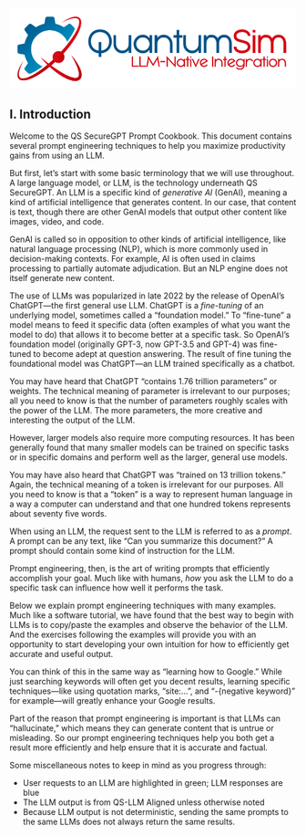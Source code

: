 ![QuantumSim-logo](../_images//QuantumSim-llm-native.png)

## I. Introduction

Welcome to the QS SecureGPT Prompt Cookbook. This document contains several prompt engineering techniques to help you maximize productivity gains from using an LLM.

But first, let’s start with some basic terminology that we will use throughout. A large language model, or LLM, is the technology underneath QS SecureGPT. An LLM is a specific kind of *generative AI* (GenAI), meaning a kind of artificial intelligence that generates content. In our case, that content is text, though there are other GenAI models that output other content like images, video, and code.

GenAI is called so in opposition to other kinds of artificial intelligence, like natural language processing (NLP), which is more commonly used in decision-making contexts. For example, AI is often used in claims processing to partially automate adjudication. But an NLP engine does not itself generate new content.

The use of LLMs was popularized in late 2022 by the release of OpenAI’s ChatGPT—the first general use LLM. ChatGPT is a *fine-tuning* of an underlying model, sometimes called a “foundation model.” To “fine-tune” a model means to feed it specific data (often examples of what you want the model to do) that allows it to become better at a specific task. So OpenAI’s foundation model (originally GPT-3, now GPT-3.5 and GPT-4) was fine-tuned to become adept at question answering. The result of fine tuning the foundational model was ChatGPT—an LLM trained specifically as a chatbot.

You may have heard that ChatGPT “contains 1.76 trillion parameters” or weights. The technical meaning of parameter is irrelevant to our purposes; all you need to know is that the number of parameters roughly scales with the power of the LLM. The more parameters, the more creative and interesting the output of the LLM.

However, larger models also require more computing resources. It has been generally found that many smaller models can be trained on specific tasks or in specific domains and perform well as the larger, general use models.

You may have also heard that ChatGPT was “trained on 13 trillion tokens.” Again, the technical meaning of a token is irrelevant for our purposes. All you need to know is that a “token” is a way to represent human language in a way a computer can understand and that one hundred tokens represents about seventy five words.

When using an LLM, the request sent to the LLM is referred to as a *prompt*. A prompt can be any text, like “Can you summarize this document?” A prompt should contain some kind of instruction for the LLM.

Prompt engineering, then, is the art of writing prompts that efficiently accomplish your goal. Much like with humans, *how* you ask the LLM to do a specific task can influence how well it performs the task.

Below we explain prompt engineering techniques with many examples. Much like a software tutorial, we have found that the best way to begin with LLMs is to copy/paste the examples and observe the behavior of the LLM. And the exercises following the examples will provide you with an opportunity to start developing your own intuition for how to efficiently get accurate and useful output.

You can think of this in the same way as “learning how to Google.” While just searching keywords will often get you decent results, learning specific techniques—like using quotation marks, “site:...”, and “-{negative keyword}” for example—will greatly enhance your Google results.

Part of the reason that prompt engineering is important is that LLMs can “hallucinate,” which means they can generate content that is untrue or misleading. So our prompt engineering techniques help you both get a result more efficiently and help ensure that it is accurate and factual.

Some miscellaneous notes to keep in mind as you progress through: 

- User requests to an LLM are highlighted in green; LLM responses are blue
- The LLM output is from QS-LLM Aligned unless otherwise noted
- Because LLM output is not deterministic, sending the same prompts to the same LLMs does not always return the same results.
